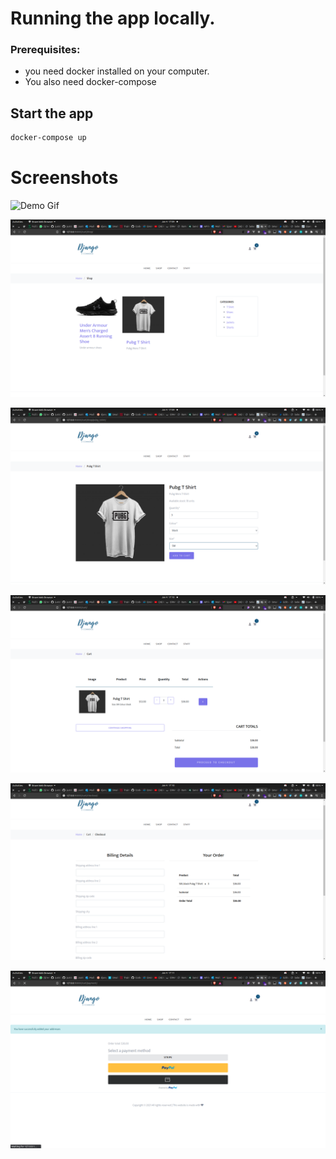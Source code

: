 # Running the app locally.

### Prerequisites:

- you need docker installed on your computer.
- You also need docker-compose

## Start the app

```bash
docker-compose up
```

# Screenshots

![Demo Gif](./screenshots/Assignment.gif)
<br/>

![Image 1](./screenshots/assignment-1.png)
<br/>

![Image 2](./screenshots/assignment-2.png)
<br/>

![Image 3](./screenshots/assignment-3.png)
<br/>

![Image 5](./screenshots/assignment-5.png)
<br/>

![Image 6](./screenshots/assignment-6.png)
